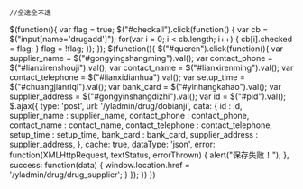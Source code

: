     //全选全不选
$(function(){
	var flag = true;
    $("#checkall").click(function() {
        var cb = $("input[name='drugadd']");
        for(var i = 0; i < cb.length; i++) {
            cb[i].checked = flag;
        }
            flag = !flag;
    });
});
   $(function(){
	$("#queren").click(function(){
		var supplier_name = $("#gongyingshangming").val();
		var contact_phone = $("#lianxirenshouji").val();
		var contact_name  = $("#lianxirenming").val();
		var contact_telephone = $("#lianxidianhua").val();
		var setup_time = $("#chuangjianriqi").val();
		var bank_card  = $("#yinhangkahao").val();
		var supplier_address = $("#gongyinshangdizhi").val();
		var id = $("#pid").val();
		$.ajax({
			type: 'post',
			url: '/yladmin/drug/dobianji',
			data: {
				id : id,
				supplier_name : supplier_name,
				contact_phone : contact_phone,
				contact_name  : contact_name,
				contact_telephone : contact_telephone,
				setup_time : setup_time,
				bank_card  : bank_card,
				supplier_address : supplier_address,
			},
			cache: true,
			dataType: 'json',
			error: function(XMLHttpRequest, textStatus, errorThrown) {
				alert("保存失败！");
			},
			success: function(data) {
				window.location.href = '/yladmin/drug/drug_supplier';
			}
	});
})
})
```
